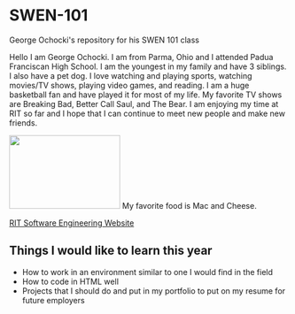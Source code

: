# SWEN-101
George Ochocki's repository for his SWEN 101 class

Hello I am George Ochocki. I am from Parma, Ohio and I attended Padua Franciscan High School. I am the youngest in my family and have 3 siblings. I also have a pet dog. I love watching and playing sports, watching movies/TV shows, playing video games, and reading. I am a huge basketball fan and have played it for most of my life. My favorite TV shows are Breaking Bad, Better Call Saul, and The Bear. I am enjoying my time at RIT so far and I hope that I can continue to meet new people and make new friends. 

<img src="https://food.fnr.sndimg.com/content/dam/images/food/fullset/2020/05/11/GettyImages_mac-and-cheese_s4x3.jpg.rend.hgtvcom.1280.1280.suffix/1589228187607.jpeg" width="200" height="133">
My favorite food is Mac and Cheese. 

<a href="https://www.rit.edu/computing/department-software-engineering">RIT Software Engineering Website</a> 

<body>

<h2>Things I would like to learn this year</h2>
<ul>
  <li>How to work in an environment similar to one I would find in the field</li>
  <li>How to code in HTML well</li>
  <li>Projects that I should do and put in my portfolio to put on my resume for future employers</li>
</ul>  

</body>
